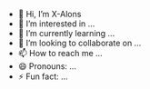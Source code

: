 - 👋 Hi, I’m X-Alons
- 👀 I’m interested in ...
- 🌱 I’m currently learning ...
- 💞️ I’m looking to collaborate on ...
- 📫 How to reach me ...
- 😄 Pronouns: ...
- ⚡ Fun fact: ...

<!---
X-Alons/X-Alons is a ✨ special ✨ repository because its `README.md` (this file) appears on your GitHub profile.
You can click the Preview link to take a look at your changes.
--->
